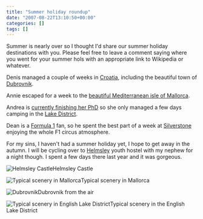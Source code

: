 ```yaml
---
title: "Summer holiday roundup"
date: "2007-08-22T13:10:50+00:00"
categories: []
tags: []
---
```


Summer is nearly over so I thought I'd share our summer holiday destinations with you. Please feel free to leave a comment saying where you went for your summer hols with an appropriate link to Wikipedia or whatever.

Denis managed a couple of weeks in <a href="http://en.wikipedia.org/wiki/Croatia">Croatia</a>, including the beautiful town of <a href="http://en.wikipedia.org/wiki/Dubrovnik">Dubrovnik</a>.

Annie escaped for a week to the <a href="http://en.wikipedia.org/wiki/Majorca">beautiful Mediterranean isle of Mallorca</a>.

Andrea is <a href="http://locationprivacy.org/">currently finishing her PhD</a> so she only managed a few days camping in the <a href="http://en.wikipedia.org/wiki/Lake_District">Lake District</a>.

Dean is a <a href="http://www.formula1.com/">Formula 1</a> fan, so he spent the best part of a week at <a href="http://www.silverstone.co.uk/">Silverstone</a> enjoying the whole F1 circus atmosphere.

For my sins, I haven't had a summer holiday yet, I hope to get away in the autumn. I will be cycling over to <a href="http://en.wikipedia.org/wiki/Helmsley">Helmsley</a> youth hostel with my nephew for a night though. I spent a few days there last year and it was gorgeous.

<img src="http://techteapot.com/wp-content/uploads/2007/08/180px-helmsley_castle3.jpg" alt="Helmsley Castle" />Helmsley Castle

<img src="http://techteapot.com/wp-content/uploads/2007/08/360px-alfabia2.jpg" alt="Typical scenery in Mallorca" />Typical scenery in Mallorca

<img src="http://techteapot.com/wp-content/uploads/2007/08/250px-dubra.JPG" alt="Dubrovnik" />Dubrovnik from the air

<img src="http://techteapot.com/wp-content/uploads/2007/08/320px-lakeland_view.jpg" alt="Typical scenery in English Lake District" />Typical scenery in the English Lake District
